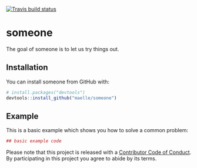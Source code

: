 [![Travis build status](https://travis-ci.org/maelle/someone.svg?branch=master)](https://travis-ci.org/maelle/someone)

# someone

The goal of someone is to let us try things out.

## Installation

You can install someone from GitHub with:


``` r
# install.packages("devtools")
devtools::install_github("maelle/someone")
```

## Example

This is a basic example which shows you how to solve a common problem:

``` r
## basic example code
```

  Please note that this project is released with a [Contributor Code of Conduct](CODE_OF_CONDUCT.md).
  By participating in this project you agree to abide by its terms.
